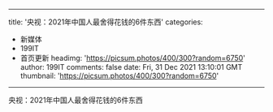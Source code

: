 
---
title: '央视：2021年中国人最舍得花钱的6件东西'
categories: 
 - 新媒体
 - 199IT
 - 首页更新
headimg: 'https://picsum.photos/400/300?random=6750'
author: 199IT
comments: false
date: Fri, 31 Dec 2021 13:10:01 GMT
thumbnail: 'https://picsum.photos/400/300?random=6750'
---

<div>   
央视：2021年中国人最舍得花钱的6件东西  
</div>
            